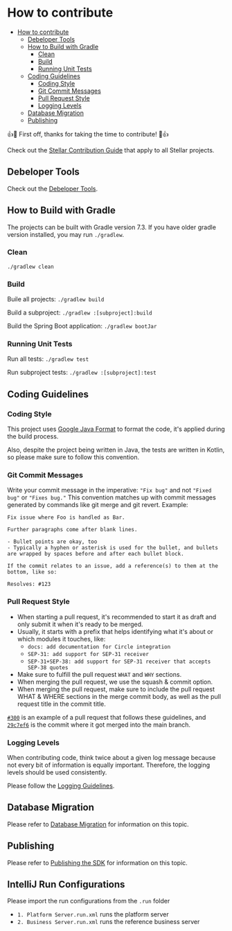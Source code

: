 # How to contribute

- [How to contribute](#how-to-contribute)
  - [Debeloper Tools](#debeloper-tools)
  - [How to Build with Gradle](#how-to-build-with-gradle)
    - [Clean](#clean)
    - [Build](#build)
    - [Running Unit Tests](#running-unit-tests)
  - [Coding Guidelines](#coding-guidelines)
    - [Coding Style](#coding-style)
    - [Git Commit Messages](#git-commit-messages)
    - [Pull Request Style](#pull-request-style)
    - [Logging Levels](#logging-levels)
  - [Database Migration](#database-migration)
  - [Publishing](#publishing)

👍🎉 First off, thanks for taking the time to contribute! 🎉👍

Check out the [Stellar Contribution Guide](https://github.com/stellar/.github/blob/master/CONTRIBUTING.md) that apply to all Stellar projects.

## Debeloper Tools

Check out the [Debeloper Tools](/docs/02%20-%20Contributing/B%20-%20Developer%20Tools.md).

## How to Build with Gradle

The projects can be built with Gradle version 7.3. If you have older gradle version installed, you may run `./gradlew`.

### Clean

`./gradlew clean`

### Build

Buile all projects: `./gradlew build`

Build a subproject: `./gradlew :[subproject]:build`

Build the Spring Boot application: `./gradlew bootJar`

### Running Unit Tests

Run all tests: `./gradlew test`

Run subproject tests: `./gradlew :[subproject]:test`

## Coding Guidelines

### Coding Style

This project uses [Google Java Format](https://github.com/google/google-java-format) to format the code, it's applied during the build process.

Also, despite the project being written in Java, the tests are written in Kotlin, so please make sure to follow this convention.

### Git Commit Messages

Write your commit message in the imperative: `"Fix bug"` and not `"Fixed bug"`
or `"Fixes bug."`  This convention matches up with commit messages generated
by commands like git merge and git revert. Example:

```text
Fix issue where Foo is handled as Bar.

Further paragraphs come after blank lines.

- Bullet points are okay, too
- Typically a hyphen or asterisk is used for the bullet, and bullets are wrapped by spaces before and after each bullet block.

If the commit relates to an issue, add a reference(s) to them at the bottom, like so:

Resolves: #123
```

### Pull Request Style

- When starting a pull request, it's recommended to start it as draft and only submit it when it's ready to be merged.
- Usually, it starts with a prefix that helps identifying what it's about or which modules it touches, like:
  - `docs: add documentation for Circle integration`
  - `SEP-31: add support for SEP-31 receiver`
  - `SEP-31+SEP-38: add support for SEP-31 receiver that accepts SEP-38 quotes`
- Make sure to fulfill the pull request `WHAT` and `WHY` sections.
- When merging the pull request, we use the squash & commit option.
- When merging the pull request, make sure to include the pull request WHAT & WHERE sections in the merge commit body, as well as the pull request title in the commit title. 

[`#300`](https://github.com/stellar/java-stellar-anchor-sdk/pull/300) is an example of a pull request that follows these guidelines, and [`29c7ef6`](https://github.com/stellar/java-stellar-anchor-sdk/commit/29c7ef66e94c0b9503ca68e15b07da064a76ee2d) is the commit where it got merged into the main branch.

### Logging Levels

When contributing code, think twice about a given log message because not every bit of information is equally important. 
Therefore, the logging levels should be used consistently.

Please follow the [Logging Guidelines](/docs/02%20-%20Contributing/C%20-%20Logging%20Guidelines.md).

## Database Migration

Please refer to [Database Migration](/docs/02%20-%20Contributing/D%20-%20Database%20Migration.md) for information on this topic.

## Publishing

Please refer to [Publishing the SDK](/docs/02%20-%20Contributing/E%20-%20Publishing%20the%20SDK.md) for information on this topic.

## IntelliJ Run Configurations

Please import the run configurations from the `.run` folder
- `1. Platform Server.run.xml` runs the platform server
- `2. Business Server.run.xml` runs the reference business server